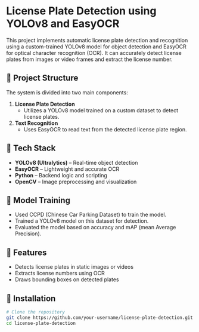 # License Plate Detection using YOLOv8 and EasyOCR

This project implements automatic license plate detection and recognition using a custom-trained YOLOv8 model for object detection and EasyOCR for optical character recognition (OCR). It can accurately detect license plates from images or video frames and extract the license number.

## 📌 Project Structure

The system is divided into two main components:

1. **License Plate Detection**  
   - Utilizes a YOLOv8 model trained on a custom dataset to detect license plates.
2. **Text Recognition**  
   - Uses EasyOCR to read text from the detected license plate region.

## 🧰 Tech Stack

- **YOLOv8 (Ultralytics)** – Real-time object detection
- **EasyOCR** – Lightweight and accurate OCR
- **Python** – Backend logic and scripting
- **OpenCV** – Image preprocessing and visualization

## 🧠 Model Training

- Used CCPD (Chinese Car Parking Dataset) to train the model.
- Trained a YOLOv8 model on this dataset for detection.
- Evaluated the model based on accuracy and mAP (mean Average Precision).

## 🚀 Features

- Detects license plates in static images or videos
- Extracts license numbers using OCR
- Draws bounding boxes on detected plates

## 📂 Installation

```bash
# Clone the repository
git clone https://github.com/your-username/license-plate-detection.git
cd license-plate-detection
